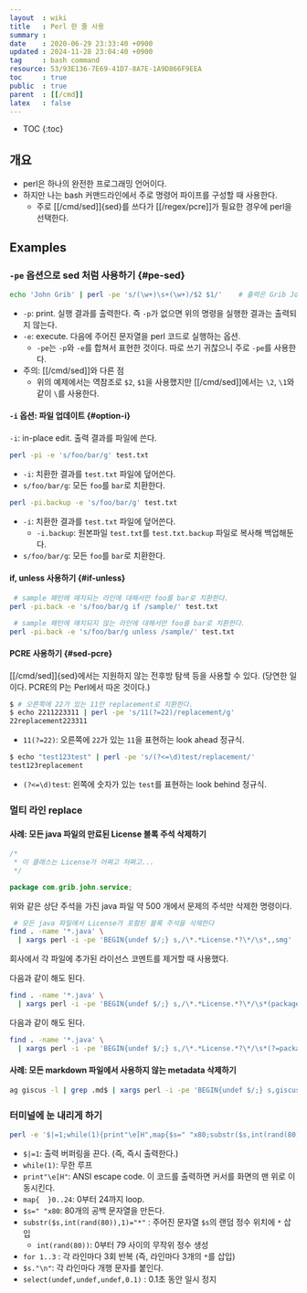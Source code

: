 ```yaml
---
layout  : wiki
title   : Perl 한 줄 사용
summary : 
date    : 2020-06-29 23:33:40 +0900
updated : 2024-11-28 23:04:40 +0900
tag     : bash command
resource: 53/93E136-7E69-41D7-8A7E-1A9D866F9EEA
toc     : true
public  : true
parent  : [[/cmd]]
latex   : false
---
```

* TOC
{:toc}

## 개요

- perl은 하나의 완전한 프로그래밍 언어이다.
- 하지만 나는 bash 커맨드라인에서 주로 명령어 파이프를 구성할 때 사용한다.
    - 주로 [[/cmd/sed]]{sed}를 쓰다가 [[/regex/pcre]]가 필요한 경우에 perl을 선택한다.

## Examples

### `-pe` 옵션으로 sed 처럼 사용하기 {#pe-sed}
```sh
echo 'John Grib' | perl -pe 's/(\w+)\s+(\w+)/$2 $1/'    # 출력은 Grib John
```

- `-p`: print. 실행 결과를 출력한다. 즉 `-p`가 없으면 위의 명령을 실행한 결과는 출력되지 않는다.
- `-e`: execute. 다음에 주어진 문자열을 perl 코드로 실행하는 옵션.
    - `-pe`는 `-p`와 `-e`를 합쳐서 표현한 것이다. 따로 쓰기 귀찮으니 주로 `-pe`를 사용한다.
- 주의: [[/cmd/sed]]와 다른 점
    - 위의 예제에서는 역참조로 `$2`, `$1`을 사용했지만 [[/cmd/sed]]에서는 `\2`, `\1`와 같이 `\`를 사용한다.

#### `-i` 옵션: 파일 업데이트 {#option-i}

`-i`: in-place edit. 출력 결과를 파일에 쓴다.

```sh
perl -pi -e 's/foo/bar/g' test.txt
```

- `-i`: 치환한 결과를 `test.txt` 파일에 덮어쓴다.
- `s/foo/bar/g`: 모든 `foo`를 `bar`로 치환한다.

```sh
perl -pi.backup -e 's/foo/bar/g' test.txt
```

- `-i`: 치환한 결과를 `test.txt` 파일에 덮어쓴다.
    - `-i.backup`: 원본파일 `test.txt`를 `test.txt.backup` 파일로 복사해 백업해둔다.
- `s/foo/bar/g`: 모든 `foo`를 `bar`로 치환한다.

#### if, unless 사용하기 {#if-unless}

```sh
 # sample 패턴에 매치되는 라인에 대해서만 foo를 bar로 치환한다.
perl -pi.back -e 's/foo/bar/g if /sample/' test.txt
```

```sh
 # sample 패턴에 매치되지 않는 라인에 대해서만 foo를 bar로 치환한다.
perl -pi.back -e 's/foo/bar/g unless /sample/' test.txt
```

#### PCRE 사용하기 {#sed-pcre}

[[/cmd/sed]]{sed}에서는 지원하지 않는 전후방 탐색 등을 사용할 수 있다.
(당연한 일이다. PCRE의 P는 Perl에서 따온 것이다.)

```bash
$ # 오른쪽에 22가 있는 11만 replacement로 치환한다.
$ echo 2211223311 | perl -pe 's/11(?=22)/replacement/g'
22replacement223311
```

- `11(?=22)`: 오른쪽에 `22`가 있는 `11`을 표현하는 look ahead 정규식.

```bash
$ echo "test123test" | perl -pe 's/(?<=\d)test/replacement/'
test123replacement
```

- `(?<=\d)test`: 왼쪽에 숫자가 있는 `test`를 표현하는 look behind 정규식.

### 멀티 라인 replace

#### 사례: 모든 java 파일의 만료된 License 블록 주석 삭제하기

```java
/*
 * 이 클래스는 License가 어쩌고 저쩌고...
 */

package com.grib.john.service;
```

위와 같은 상단 주석을 가진 java 파일 약 500 개에서 문제의 주석만 삭제한 명령이다.

```sh
 # 모든 java 파일에서 License가 포함된 블록 주석을 삭제한다
find . -name '*.java' \
  | xargs perl -i -pe 'BEGIN{undef $/;} s,/\*.*License.*?\*/\s*,,smg'
```

회사에서 각 파일에 추가된 라이선스 코멘트를 제거할 때 사용했다.

다음과 같이 해도 된다.

```sh
find . -name '*.java' \
  | xargs perl -i -pe 'BEGIN{undef $/;} s,/\*.*License.*?\*/\s*(package),$1,smg'
```

다음과 같이 해도 된다.

```sh
find . -name '*.java' \
  | xargs perl -i -pe 'BEGIN{undef $/;} s,/\*.*License.*?\*/\s*(?=package),,smg'
```

#### 사례: 모든 markdown 파일에서 사용하지 않는 metadata 삭제하기

```bash
ag giscus -l | grep .md$ | xargs perl -i -pe 'BEGIN{undef $/;} s,giscus *: *auto\s*---,---,smg'
```

### 터미널에 눈 내리게 하기

```bash
perl -e '$|=1;while(1){print"\e[H",map{$s=" "x80;substr($s,int(rand(80)),1)="*"for 1..3;$s."\n"}0..24;select(undef,undef,undef,0.1)}'
```

- `$|=1`: 출력 버퍼링을 끈다. (즉, 즉시 출력한다.)
- `while(1)`: 무한 루프
- `print"\e[H"`: ANSI escape code. 이 코드를 출력하면 커서를 화면의 맨 위로 이동시킨다.
- `map{  }0..24`: 0부터 24까지 loop.
- `$s=" "x80`: 80개의 공백 문자열을 만든다.
- `substr($s,int(rand(80)),1)="*"` : 주어진 문자열 `$s`의 랜덤 정수 위치에 `*` 삽입
    - `int(rand(80))`: 0부터 79 사이의 무작위 정수 생성
- `for 1..3` : 각 라인마다 3회 반복 (즉, 라인마다 3개의 `*`를 삽입)
- `$s."\n"`: 각 라인마다 개행 문자를 붙인다.
- `select(undef,undef,undef,0.1)` : 0.1초 동안 일시 정지

